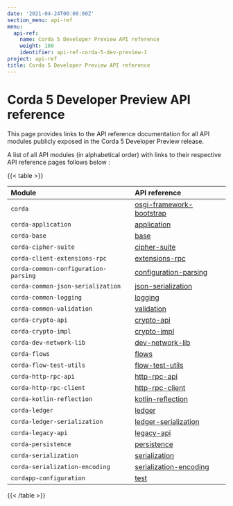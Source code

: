 ```yaml
---
date: '2021-04-24T00:00:00Z'
section_menu: api-ref
menu:
  api-ref:
    name: Corda 5 Developer Preview API reference
    weight: 100
    identifier: api-ref-corda-5-dev-preview-1
project: api-ref
title: Corda 5 Developer Preview API reference
---
```


# Corda 5 Developer Preview API reference

This page provides links to the API reference documentation for all API modules publicly exposed in the Corda 5 Developer Preview release.

A list of all API modules (in alphabetical order) with links to their respective API reference pages follows below :

{{< table >}}

|Module|API reference|
|:----|:----|
|`corda`|<a href="open-source/modules/corda/osgi-framework-bootstrap/index.html" target="_blank">osgi-framework-bootstrap</a>|
|`corda-application`|<a href="open-source/modules/corda-application/application/index.html" target="_blank">application</a>|
|`corda-base`|<a href="open-source/modules/corda-base/base/index.html" target="_blank">base</a>|
|`corda-cipher-suite`|<a href="open-source/modules/corda-cipher-suite/cipher-suite/index.html" target="_blank">cipher-suite</a>|
|`corda-client-extensions-rpc`|<a href="open-source/modules/corda-client-extensions-rpc/extensions-rpc/index.html" target="_blank">extensions-rpc</a>|
|`corda-common-configuration-parsing`|<a href="open-source/modules/corda-common-configuration-parsing/configuration-parsing/index.html" target="_blank">configuration-parsing</a>|
|`corda-common-json-serialization`|<a href="open-source/modules/corda-common-json-serialization/json-serialization/index.html" target="_blank">json-serialization</a>|
|`corda-common-logging`|<a href="open-source/modules/corda-common-logging/logging/index.html" target="_blank">logging</a>|
|`corda-common-validation`|<a href="open-source/modules/corda-common-validation/validation/index.html" target="_blank">validation</a>|
|`corda-crypto-api`|<a href="open-source/modules/corda-crypto-api/crypto-api/index.html" target="_blank">crypto-api</a>|
|`corda-crypto-impl`|<a href="open-source/modules/corda-crypto-impl/crypto-impl/index.html" target="_blank">crypto-impl</a>|
|`corda-dev-network-lib`|<a href="open-source/modules/corda-dev-network-lib/dev-network-lib/index.html" target="_blank">dev-network-lib</a>|
|`corda-flows`|<a href="open-source/modules/corda-flows/flows/index.html" target="_blank">flows</a>|
|`corda-flow-test-utils`|<a href="open-source/modules/corda-flow-test-utils/flow-test-utils/index.html" target="_blank">flow-test-utils</a>|
|`corda-http-rpc-api`|<a href="open-source/modules/corda-http-rpc-api/http-rpc-api/index.html" target="_blank">http-rpc-api</a>|
|`corda-http-rpc-client`|<a href="open-source/modules/corda-http-rpc-client/http-rpc-client/index.html" target="_blank">http-rpc-client</a>|
|`corda-kotlin-reflection`|<a href="open-source/modules/corda-kotlin-reflection/kotlin-reflection/index.html" target="_blank">kotlin-reflection</a>|
|`corda-ledger`|<a href="open-source/modules/corda-ledger/ledger/index.html" target="_blank">ledger</a>|
|`corda-ledger-serialization`|<a href="open-source/modules/corda-ledger-serialization/ledger-serialization/index.html" target="_blank">ledger-serialization</a>|
|`corda-legacy-api`|<a href="open-source/modules/corda-legacy-api/legacy-api/index.html" target="_blank">legacy-api</a>|
|`corda-persistence`|<a href="open-source/modules/corda-persistence/persistence/index.html" target="_blank">persistence</a>|
|`corda-serialization`|<a href="open-source/modules/corda-serialization/serialization/index.html" target="_blank">serialization</a>|
|`corda-serialization-encoding`|<a href="open-source/modules/corda-serialization-encoding/serialization-encoding/index.html" target="_blank">serialization-encoding</a>|
|`cordapp-configuration`|<a href="open-source/modules/cordapp-configuration/index.html" target="_blank">test</a>|

{{< /table >}}
